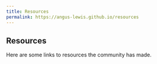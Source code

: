 ```yaml
---
title: Resources
permalink: https://angus-lewis.github.io/resources
---
```


## Resources

Here are some links to resources the community has made.